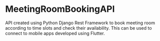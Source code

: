 # MeetingRoomBookingAPI
API created using Python Django Rest Framework to book meeting room according to time slots and check their availability.
This can be used to connect to mobile apps developed using Flutter.
